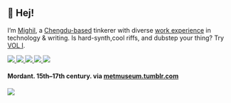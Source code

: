 <p>
  <h2>👋 Hej!</h2>
<p>I’m <a href="https://mighil.com/about">Mighil</a>, a <a href="https://mighil.com/life-in-chengdu-as-an-expat/">Chengdu-based</a> tinkerer with diverse <a href="https://mighil.com/work/">work experience</a> in technology &amp writing. Is hard-synth,cool riffs, and dubstep your thing? Try <a href="https://signalsiren.bandcamp.com/album/vol-i">VOL I</a>.</p> 
<p> 
  <a href="https://mighil.com/">
    <img src="https://img.shields.io/badge/whois-mighil.com-red" />
  </a>         
  <a href="https://zmd.ee/">
    <img src="https://img.shields.io/badge/start-zmd.ee-green" />
  </a> 
  <a href="mailto:mighil@duck.com">
    <img src="https://img.shields.io/badge/contact-email-important" />
  </a>   
<a href="https://twitter.com/jotzilla">
    <img src="https://img.shields.io/twitter/follow/jotzilla?style=social" /> 
</a>
<a href="https://www.instagram.com/thedeadauthor/">
    <img src="https://img.shields.io/badge/thedeadauthor-E4405F?style=flat-square&logo=Instagram&logoColor=white" /> 
</a>
 
<h4>Mordant. 15th–17th century. via <a href="https://metmuseum.tumblr.com/">metmuseum.tumblr.com</a></h4><p> <img align="center" src='https://64.media.tumblr.com/5b01f1efaf8c342ab95dd4daba3bfae0/982a60f2f189291c-84/s1280x1920/f01532f1b5e0e9ba9e643b8a8e727e0d95604026.jpg'></p>